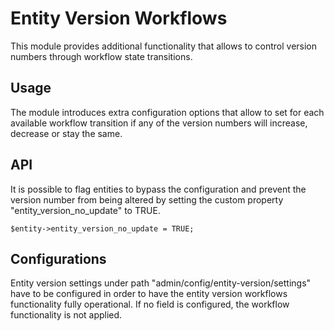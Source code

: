 # Entity Version Workflows

This module provides additional functionality that allows to control version numbers through workflow state transitions.

## Usage

The module introduces extra configuration options that allow to set for each available workflow transition if any
of the version numbers will increase, decrease or stay the same.

## API

It is possible to flag entities to bypass the configuration and prevent the version number from being altered
by setting the custom property "entity_version_no_update" to TRUE.

```
$entity->entity_version_no_update = TRUE;
```

## Configurations
Entity version settings under path "admin/config/entity-version/settings" have to be configured in order to
have the entity version workflows functionality fully operational. If no field is configured, the workflow functionality is not applied.
